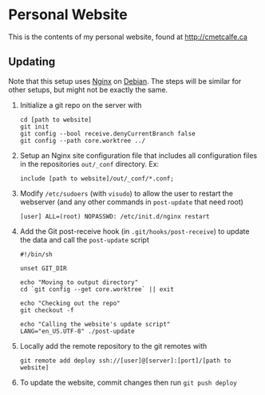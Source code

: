 Personal Website
================

This is the contents of my personal website, found at http://cmetcalfe.ca


Updating
-----
Note that this setup uses [Nginx](http://nginx.org/) on [Debian](http://www.debian.org/). The steps will be similar for other setups, but might not be exactly the same.

1. Initialize a git repo on the server with

    ```
    cd [path to website]
    git init
    git config --bool receive.denyCurrentBranch false
    git config --path core.worktree ../
    ```

2. Setup an Nginx site configuration file that includes all configuration files in the repositories `out/_conf` directory. Ex:

    ```
    include [path to website]/out/_conf/*.conf;
    ```

3. Modify `/etc/sudoers` (with `visudo`) to allow the user to restart the webserver (and any other commands in `post-update` that need root)

    ```
    [user] ALL=(root) NOPASSWD: /etc/init.d/nginx restart
    ```

4. Add the Git post-receive hook (in `.git/hooks/post-receive`) to update the data and call the `post-update` script

    ```
    #!/bin/sh

    unset GIT_DIR

    echo "Moving to output directory"
    cd `git config --get core.worktree` || exit

    echo "Checking out the repo"
    git checkout -f

    echo "Calling the website's update script"
    LANG="en_US.UTF-8" ./post-update
    ```

5. Locally add the remote repository to the git remotes with

    ```
    git remote add deploy ssh://[user]@[server]:[port]/[path to website]
    ```

6. To update the website, commit changes then run `git push deploy`
